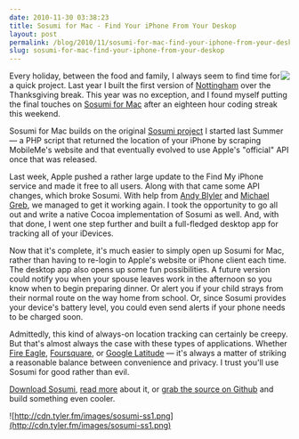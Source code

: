 ```yaml
---
date: 2010-11-30 03:38:23
title: Sosumi for Mac - Find Your iPhone From Your Deskop
layout: post
permalink: /blog/2010/11/sosumi-for-mac-find-your-iphone-from-your-deskop/index.html
slug: sosumi-for-mac-find-your-iphone-from-your-deskop
---
```

Every <img src="http://cdn.tyler.fm/images/sosumi-icon.png" style="float:right;"> holiday, between the food and family, I always seem to find time for a quick project. Last year I built the first version of [Nottingham](http://clickontyler.com/nottingham/) over the Thanksgiving break. This year was no exception, and I found myself putting the final touches on [Sosumi for Mac](http://clickontyler.com/sosumi/) after an eighteen hour coding streak this weekend.

Sosumi for Mac builds on the original [Sosumi project](https://github.com/tylerhall/sosumi) I started last Summer &mdash; a PHP script that returned the location of your iPhone by scraping MobileMe's website and that eventually evolved to use Apple's "official" API once that was released.

Last week, Apple pushed a rather large update to the Find My iPhone service and made it free to all users. Along with that came some API changes, which broke Sosumi. With help from [Andy Blyler](http://twitter.com/ablyler) and [Michael Greb](http://twitter.com/mikegrb), we managed to get it working again. I took the opportunity to go all out and write a native Cocoa implementation of Sosumi as well. And, with that done, I went one step further and built a full-fledged desktop app for tracking all of your iDevices.

Now that it's complete, it's much easier to simply open up Sosumi for Mac, rather than having to re-login to Apple's website or iPhone client each time. The desktop app also opens up some fun possibilities. A future version could notify you when your spouse leaves work in the afternoon so you know when to begin preparing dinner. Or alert you if your child strays from their normal route on the way home from school. Or, since Sosumi provides your device's battery level, you could even send alerts if your phone needs to be charged soon.

Admittedly, this kind of always-on location tracking can certainly be creepy. But that's almost always the case with these types of applications. Whether [Fire Eagle](http://fireeagle.yahoo.net/), [Foursquare](http://foursquare.com/), or [Google Latitude](http://www.google.com/latitude/) &mdash; it's always a matter of striking a reasonable balance between convenience and privacy. I trust you'll use Sosumi for good rather than evil.

[Download Sosumi](http://clickontyler.com/sosumi/download/), [read more](http://clickontyler.com/sosumi/) about it, or [grab the source on Github](https://github.com/tylerhall/MacSosumi) and build something even cooler.

![http://cdn.tyler.fm/images/sosumi-ss1.png](http://cdn.tyler.fm/images/sosumi-ss1.png)